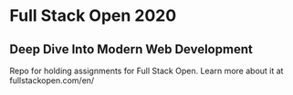 # Full Stack Open 2020
## Deep Dive Into Modern Web Development

Repo for holding assignments for Full Stack Open. Learn more about it at fullstackopen.com/en/
